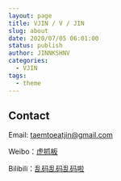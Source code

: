 ```yaml
---
layout: page
title: VJIN / V / JIN
slug: about
date: 2020/07/05 06:01:00
status: publish
author: JINNKSHNV
categories: 
  - VJIN
tags: 
  - theme
---
```


## Contact

Email: taemtoeatjin@gmail.com

Weibo：[虎抓板](https://www.weibo.com/u/6517142916)

Bilibili：[乱码乱码乱码啦](https://space.bilibili.com/1761554?from=search&seid=524068925455877553)
